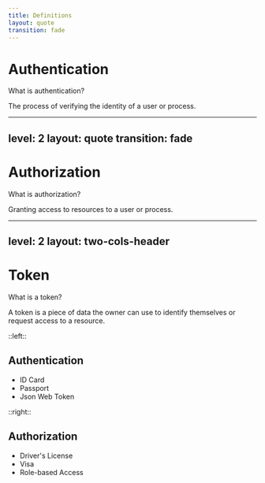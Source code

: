 ```yaml
---
title: Definitions
layout: quote
transition: fade
---
```


# Authentication

What is authentication?

<Quote>
The process of verifying the <span class="text-indigo-400">identity</span> of a user or process.
</Quote>


---
level: 2
layout: quote
transition: fade
---

# Authorization

What is authorization?

<Quote>
Granting <span class="text-indigo-400">access</span> to resources to a user or process.
</Quote>


---
level: 2
layout: two-cols-header
---

# Token

What is a token?

<Quote>
A token is a piece of data the <span class="text-indigo-400">owner</span> can use to identify themselves or request access to a resource.
</Quote>

::left::

<v-click>

## Authentication

- ID Card
- Passport
- Json Web Token

</v-click>

::right::

<v-click>

## Authorization

- Driver's License
- Visa
- Role-based Access

</v-click>
